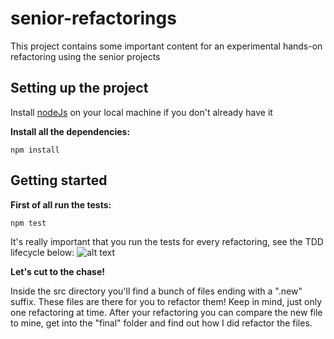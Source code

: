 # senior-refactorings
This project contains some important content for an experimental hands-on refactoring using the senior projects

## Setting up the project

Install [nodeJs](http://nodejs.org/en/download/) on your local machine if you don't already have it

**Install all the dependencies:**
```
npm install
```

## Getting started

**First of all run the tests:**
```
npm test
```

It's really important that you run the tests for every refactoring, see the TDD lifecycle below:
![alt text](https://i0.wp.com/blog.sciensa.com/wp-content/uploads/2017/08/tdd_flow.gif?fit=489%2C511)

**Let's cut to the chase!**

Inside the src directory you'll find a bunch of files ending with a ".new" suffix. These files are there for you to refactor them! Keep in mind, just only one refactoring at time.
After your refactoring you can compare the new file to mine, get into the "final" folder and find out how I did refactor the files.
